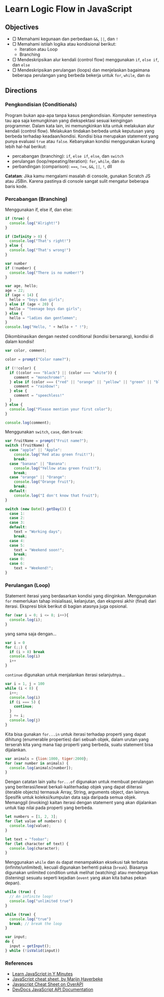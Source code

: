 # Learn Logic Flow in JavaScript

## Objectives

- ▢ Memahami kegunaan dan perbedaan `&&`, `||`, dan `!`
- ▢ Memahami istilah logika atau kondisional berikut:
  - Iteration atau Loop
  - Branching
- ▢ Mendeskripsikan alur kendali (control flow) menggunakan `if`, `else if`, dan `else`
- ▢ Mendeskripsikan perulangan (loops) dan menjelaskan bagaimana beberapa perulangan yang berbeda bekerja untuk `for`, `while`, dan `do`

## Directions

### Pengkondisian (Conditionals)

Program bukan apa-apa tanpa kasus pengkondisian. Komputer semestinya tau apa saja kemungkinan yang diekspektasi sesuai keingingan programmer. Dalam kata lain, ini memungkinkan kita untuk melakukan alur kendali (control flow). Melakukan tindakan berbeda untuk keputusan yang berbeda terhadap keadaan/kondisi. Kondisi bisa merupakan statement yang punya evaluasi `true` atau `false`. Kebanyakan kondisi menggunakan kurang lebih hal-hal berikut:

- percabangan (branching): `if`, `else if`, `else`, dan `switch`
- perulangan (loop/repeating/iteration): `for`, `while`, dan `do`
- perbandingan (comparison): `===`, `!==`, `&&`, `||`, `!`, dll

**Catatan**: Jika kamu mengalami masalah di console, gunakan Scratch JS atau JSBin. Karena pastinya di console sangat sulit mengatur beberapa baris kode.

### Percabangan (Branching)

Menggunakan if, else if, dan else:

```javascript
if (true) {
  console.log("Alright!")
}

if (Infinity > 0) {
  console.log("That's right!")
} else {
  console.log("That's wrong!")
}

var number
if (!number) {
  console.log("There is no number!")
}
```

```javascript
var age, hello;
age = 22;
if (age < 14) {
  hello = "boys dan girls";
} else if (age < 20) {
  hello = "teenage boys dan girls";
} else {
  hello = "ladies dan gentlemen";
}
console.log("Hello, " + hello + " !");
```

Dikombinasikan dengan nested conditional (kondisi bersarang), kondisi di dalam kondisi!

```javascript
var color, comment;

color = prompt("Color name?");

if (!!color) {
  if ((color === "black") || (color === "white")) {
    comment = "monochrome!";
  } else if (color === ("red" || "orange" || "yellow" || "green" || "blue" || "purple")) {
    comment = "rainbow!";
  } else {
    comment = "speechless!"
  }
} else {
  console.log("Please mention your first color");
}

console.log(comment);
```

Menggunakan `switch`, `case`, dan `break`:

```javascript
var fruitName = prompt("Fruit name?");
switch (fruitName) {
  case "apple" || "Apple":
    console.log("Red atau green fruit!");
    break;
  case "banana" || "Banana":
    console.log("Yellow atau green fruit!");
    break;
  case "orange" || "Orange":
    console.log("Orange fruit");
    break;
  default:
    console.log("I don't know that fruit");
}
```

```javascript
switch (new Date().getDay()) {
  case 1:
  case 2:
  case 3:
  default:
    text = "Working days";
    break;
  case 4:
  case 5:
    text = "Weekend soon!";
    break;
  case 0:
  case 6:
    text = "Weekend!";
}
```

### Perulangan (Loop)

Statement iterasi yang berdasarkan kondisi yang diinginkan. Menggunakan `for` memerlukan tahap inisialisasi, kelanjutan, dan ekspresi akhir (final) dari iterasi. Ekspresi blok berikut di bagian atasnya juga opsional.

```javascript
for (var i = 0; i <= 8; i++){
  console.log(i);
}
```

yang sama saja dengan...

```javascript
var i = 0
for (;;) {
  if (i > 8) break
  console.log(i)
  i++
}
```

`continue` digunakan untuk menjalankan iterasi selanjutnya...

```javascript
var i = 1, j = 100
while (i < 8) {
  i++;
  console.log(i)
  if (i === 5) {
    continue;
  }
  j += i;
  console.log(j)
}
```

Kita bisa gunakan `for...in` untuk iterasi terhadap properti yang dapat dihitung (enumerable properties) dari sebuah objek, dalam urutan yang terserah kita yang mana tiap properti yang berbeda, suatu statement bisa dijalankan.

```javascript
var animals = {lion:1000, tiger:2000};
for (var number in animals) {
  console.log(animals[number]);
}
```

Dengan catatan lain yaitu `for...of` digunakan untuk membuat perulangan yang beriterasi/lewat berkali-kaliterhadap objek yang dapat diiterasi (iterable objects) termasuk Array, String, arguments object, dan lainnya. Spesifik untuk koleksi/kumpulan data saja daripada semua objek. Memanggil (invoking) kaitan iterasi dengan statement yang akan dijalankan untuk tiap nilai pada properti yang berbeda.

```javascript
let numbers = [1, 2, 3];
for (let value of numbers) {
  console.log(value);
}

let text = "foobar";
for (let character of text) {
  console.log(character);
}
```

Menggunakan `while` dan `do` dapat menampakkan eksekusi tak terbatas (infinite/unlimited), kecuali digunakan berhenti paksa (`break`). Biasanya digunakan unlimited condition untuk melihat (watching) atau mendengarkan (listening) sesuatu seperti kejadian (`event` yang akan kita bahas pekan depan).

```javascript
while (true) {
  // An infinite loop!
  console.log("unlimited true")
}

while (true) {
  console.log("true")
  break; // break the loop
}
```

```javascript
var input;
do {
  input = getInput();
} while (!isValid(input))
```

### References

- [Learn JavaScript in Y Minutes](http://learnxinyminutes.com/docs/javascript)
- [JavaScript cheat sheet, by Marijn Haverbeke](http://marijnhaverbeke.nl/js-cheatsheet.html)
- [Javascript Cheat Sheet on OverAPI](http://overapi.com/javascript)
- [DevDocs JavaScript API Documentation](http://devdocs.io/javascript)
